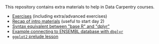This repository contains extra materials to help in Data Carpentry courses.

* [Exercises](slides_with_exercises/exercises.html) (including extra/advanced exercises)
* [Recap of intro materials](recap_intro_r/recap_intro_r.html) (useful to start day 2)
* [Syntax equivalent between "base R" and "dplyr"](base-r_tidyverse_equivalents/base-r_tidyverse_equivalents.html)
* [Example connecting to ENSEMBL database with `dbplyr`](dbplyr_ensembl/dbplyr_ensembl.html)
* [`ggplot2` prelude lesson](ggplot2_prelude/intro_ggplot2.html)
